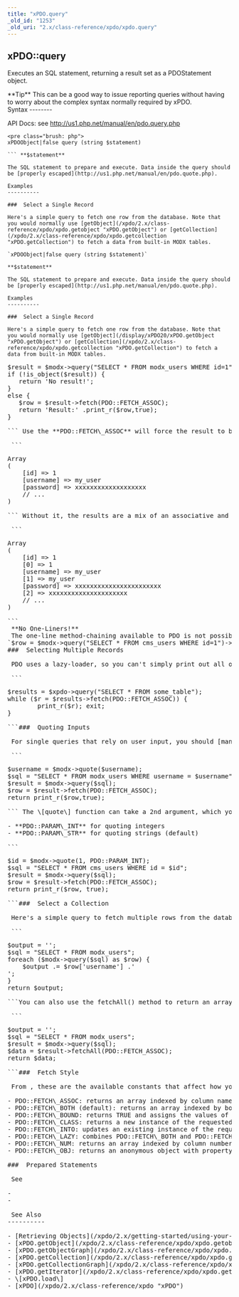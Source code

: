 ```yaml
---
title: "xPDO.query"
_old_id: "1253"
_old_uri: "2.x/class-reference/xpdo/xpdo.query"
---
```


 xPDO::query 
-------------

 Executes an SQL statement, returning a result set as a PDOStatement object.

<div class="tip"> **Tip**   
 This can be a good way to issue reporting queries without having to worry about the complex syntax normally required by xPDO. </div> Syntax 
--------

 API Docs: see <http://us1.php.net/manual/en/pdo.query.php>

 ```
<pre class="brush: php">
xPDOObject|false query (string $statement)

``` **$statement**

 The SQL statement to prepare and execute. Data inside the query should be [properly escaped](http://us1.php.net/manual/en/pdo.quote.php).

 Examples 
----------

###  Select a Single Record 

 Here's a simple query to fetch one row from the database. Note that you would normally use [getObject](/xpdo/2.x/class-reference/xpdo/xpdo.getobject "xPDO.getObject") or [getCollection](/xpdo/2.x/class-reference/xpdo/xpdo.getcollection "xPDO.getCollection") to fetch a data from built-in MODX tables.

`xPDOObject|false query (string $statement)`

 **$statement**

 The SQL statement to prepare and execute. Data inside the query should be [properly escaped](http://us1.php.net/manual/en/pdo.quote.php).

 Examples 
----------

###  Select a Single Record 

 Here's a simple query to fetch one row from the database. Note that you would normally use [getObject](/display/xPDO20/xPDO.getObject "xPDO.getObject") or [getCollection](/xpdo/2.x/class-reference/xpdo/xpdo.getcollection "xPDO.getCollection") to fetch a data from built-in MODX tables.

 ```
<pre class="brush: php">
$result = $modx->query("SELECT * FROM modx_users WHERE id=1");
if (!is_object($result)) {
   return 'No result!';
}
else {
   $row = $result->fetch(PDO::FETCH_ASSOC);
   return 'Result:' .print_r($row,true);
}

``` Use the **PDO::FETCH\_ASSOC** will force the result to be an associative array:

 ```
<pre class="brush: php">
Array
(
    [id] => 1
    [username] => my_user
    [password] => xxxxxxxxxxxxxxxxxxx
    // ...
)

``` Without it, the results are a mix of an associative and a regular array:

 ```
<pre class="brush: php">
Array
(
    [id] => 1
    [0] => 1
    [username] => my_user
    [1] => my_user
    [password] => xxxxxxxxxxxxxxxxxxxxxxx
    [2] => xxxxxxxxxxxxxxxxxxxxx
    // ...  
)

```<div class="warning"> **No One-Liners!**   
 The one-line method-chaining available to PDO is not possible with xPDO. The following **will not work**:   
`$row = $modx->query("SELECT * FROM cms_users WHERE id=1")->fetch();` </div>###  Selecting Multiple Records 

 PDO uses a lazy-loader, so you can't simply print out all of the results at once. Instead, you iterate over each result in the set using a loop, e.g.

 ```
<pre class="brush: php">
$results = $xpdo->query("SELECT * FROM some_table");
while ($r = $results->fetch(PDO::FETCH_ASSOC)) {
        print_r($r); exit;
}

```###  Quoting Inputs 

 For single queries that rely on user input, you should [manually quote](http://us1.php.net/manual/en/pdo.quote.php) the input strings.

 ```
<pre class="brush: php">
$username = $modx->quote($username);
$sql = "SELECT * FROM modx_users WHERE username = $username";
$result = $modx->query($sql);
$row = $result->fetch(PDO::FETCH_ASSOC);
return print_r($row,true);

``` The <span class="error">\[quote\]</span> function can take a 2nd argument, which you can use to quote integers specifically

- **PDO::PARAM\_INT** for quoting integers
- **PDO::PARAM\_STR** for quoting strings (default)
 
```
<pre class="brush: php">
$id = $modx->quote(1, PDO::PARAM_INT);
$sql = "SELECT * FROM cms_users WHERE id = $id";
$result = $modx->query($sql);
$row = $result->fetch(PDO::FETCH_ASSOC);
return print_r($row, true);

```###  Select a Collection 

 Here's a simple query to fetch multiple rows from the database. Note that you would normally use [getObject](/xpdo/2.x/class-reference/xpdo/xpdo.getcollection "xPDO.getCollection") to retrive data from MODX tables.

 ```
<pre class="brush: php">
$output = '';
$sql = "SELECT * FROM modx_users";
foreach ($modx->query($sql) as $row) {
    $output .= $row['username'] .'<br/>';
}
return $output;

```You can also use the fetchAll() method to return an array of arrays (i.e. a recordset):

 ```
<pre class="brush: php">
$output = '';
$sql = "SELECT * FROM modx_users";
$result = $modx->query($sql);
$data = $result->fetchAll(PDO::FETCH_ASSOC);
return $data;

```###  Fetch Style 

 From <http://php.net/manual/en/pdostatement.fetch.php>, these are the available constants that affect how your results are returned:

- PDO::FETCH\_ASSOC: returns an array indexed by column name as returned in your result set
- PDO::FETCH\_BOTH (default): returns an array indexed by both column name and 0-indexed column number as returned in your result set
- PDO::FETCH\_BOUND: returns TRUE and assigns the values of the columns in your result set to the PHP variables to which they were bound with the PDOStatement::bindColumn() method
- PDO::FETCH\_CLASS: returns a new instance of the requested class, mapping the columns of the result set to named properties in the class. If fetch\_style includes PDO::FETCH\_CLASSTYPE (e.g. PDO::FETCH\_CLASS | PDO::FETCH\_CLASSTYPE) then the name of the class is determined from a value of the first column.
- PDO::FETCH\_INTO: updates an existing instance of the requested class, mapping the columns of the result set to named properties in the class
- PDO::FETCH\_LAZY: combines PDO::FETCH\_BOTH and PDO::FETCH\_OBJ, creating the object variable names as they are accessed
- PDO::FETCH\_NUM: returns an array indexed by column number as returned in your result set, starting at column 0
- PDO::FETCH\_OBJ: returns an anonymous object with property names that correspond to the column names returned in your result set

###  Prepared Statements 

 See

- <http://us1.php.net/manual/en/pdo.prepare.php>
- <http://us1.php.net/manual/en/pdostatement.execute.php>

 See Also 
----------

- [Retrieving Objects](/xpdo/2.x/getting-started/using-your-xpdo-model/retrieving-objects "Retrieving Objects")
- [xPDO.getObject](/xpdo/2.x/class-reference/xpdo/xpdo.getobject "xPDO.getObject")
- [xPDO.getObjectGraph](/xpdo/2.x/class-reference/xpdo/xpdo.getobjectgraph "xPDO.getObjectGraph")
- [xPDO.getCollection](/xpdo/2.x/class-reference/xpdo/xpdo.getcollection "xPDO.getCollection")
- [xPDO.getCollectionGraph](/xpdo/2.x/class-reference/xpdo/xpdo.getcollectiongraph "xPDO.getCollectionGraph")
- [xPDO.getIterator](/xpdo/2.x/class-reference/xpdo/xpdo.getiterator "xPDO.getIterator")
- <span class="error">\[xPDO.load\]</span>
- [xPDO](/xpdo/2.x/class-reference/xpdo "xPDO")